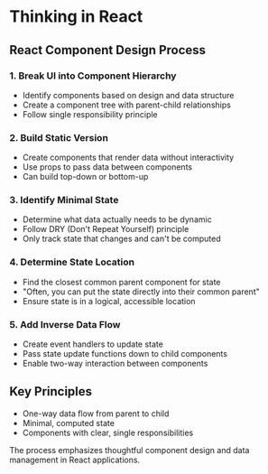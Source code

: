 # Thinking in React

## React Component Design Process

### 1. Break UI into Component Hierarchy
- Identify components based on design and data structure
- Create a component tree with parent-child relationships
- Follow single responsibility principle

### 2. Build Static Version
- Create components that render data without interactivity
- Use props to pass data between components
- Can build top-down or bottom-up

### 3. Identify Minimal State
- Determine what data actually needs to be dynamic
- Follow DRY (Don't Repeat Yourself) principle
- Only track state that changes and can't be computed

### 4. Determine State Location
- Find the closest common parent component for state
- "Often, you can put the state directly into their common parent"
- Ensure state is in a logical, accessible location

### 5. Add Inverse Data Flow
- Create event handlers to update state
- Pass state update functions down to child components
- Enable two-way interaction between components

## Key Principles
- One-way data flow from parent to child
- Minimal, computed state
- Components with clear, single responsibilities

The process emphasizes thoughtful component design and data management in React applications.